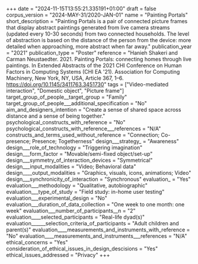+++
date = "2024-11-15T13:55:21.335191+01:00"
draft = false
corpus_version = "2024-MAY-31/2020-JAN-01"
name = "Painting Portals"
short_description = "Painting Portals is a pair of connected picture frames that display abstract paintings generated from live camera streams (updated every 10-30 seconds) from two connected households. The level of abstraction is based on the distance of the person from the device: more detailed when approaching, more abstract when far away."
publication_year = "2021"
publication_type = "Poster"
reference = "Hanieh Shakeri and Carman Neustaedter. 2021. Painting Portals: connecting homes through live paintings. In Extended Abstracts of the 2021 CHI Conference on Human Factors in Computing Systems (CHI EA '21). Association for Computing Machinery, New York, NY, USA, Article 367, 1–6. https://doi.org/10.1145/3411763.3451730"
tags = ["Video-mediated interaction", "Domestic object", "Picture frame"]
target_group_of_people__target_group = "Family"
target_group_of_people___additional_specification = "No"
aim_and_designers_intention = "Create a sense of shared space across distance and a sense of being together."
psychological_constructs_with_reference = "No"
psychological_constructs_with_reference___references = "N/A"
constructs_and_terms_used_without_reference = "Connection; Co-presence; Presence; Togetherness"
design___strategy_ = "Awareness"
design___role_of_technology = "Triggering imagination"
design___form_factor = "Movable/semi-fixed object/set-up"
design___symmetry_of_interaction_devices = "Symmetrical"
design___input_modalities = "Video; Behavioral data"
design____output_modalities = "Graphics, visuals, icons, animations; Video"
design___synchronicity_of_interaction = "Synchronous"
evaluation_ = "Yes"
evaluation___methodology = "Qualitative, autobiographic"
evaluation___type_of_study = "Field study: in-home user testing"
evaluation___experimental_design = "No"
evaluation___duration_of_data_collection = "One week to one month: one week"
evaluation___number_of_participants__n = "2"
evaluation____selected_participants = "Real-life dyad(s)"
evaluation______selection_criteria_of_participants = "Adult children and parent(s)"
evaluation____measurements_and_instruments_with_reference = "No"
evaluation____measurements_and_instruments___references = "N/A"
ethical_concerns = "Yes"
consideration_of_ethical_issues_in_design_descisions = "Yes"
ethical_issues_addressed = "Privacy"
+++
